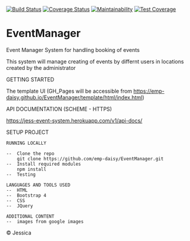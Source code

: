 [![Build Status](https://travis-ci.org/emp-daisy/EventManager.svg?branch=ft-server-api)](https://travis-ci.org/emp-daisy/EventManager)
[![Coverage Status](https://coveralls.io/repos/github/emp-daisy/EventManager/badge.svg)](https://coveralls.io/github/emp-daisy/EventManager)
[![Maintainability](https://api.codeclimate.com/v1/badges/591a74ef49e750779bcf/maintainability)](https://codeclimate.com/github/emp-daisy/EventManager/maintainability)
[![Test Coverage](https://api.codeclimate.com/v1/badges/591a74ef49e750779bcf/test_coverage)](https://codeclimate.com/github/emp-daisy/EventManager/test_coverage)
# EventManager
Event Manager System for handling booking of events

This system will manage creating of events by differnt users in locations created by the administrator

GETTING STARTED

The template UI (GH_Pages will be accessible from https://emp-daisy.github.io/EventManager/template/html/index.html)

API DOCUMENTATION (SCHEME - HTTPS)

https://jess-event-system.herokuapp.com/v1/api-docs/

SETUP PROJECT

    RUNNING LOCALLY

    --  Clone the repo
        git clone https://github.com/emp-daisy/EventManager.git
    --  Install required modules
        npm install
    --  Testing

    LANGUAGES AND TOOLS USED
    --  HTML
    --  Bootstrap 4
    --  CSS
    --  JQuery

    ADDITIONAL CONTENT
    --  images from google images

© Jessica
